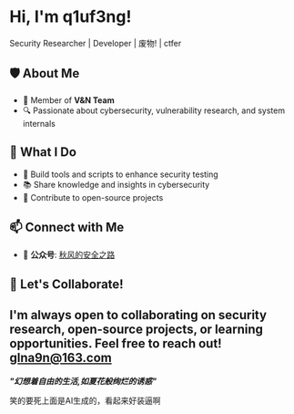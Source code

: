 #  Hi, I'm q1uf3ng!  

Security Researcher | Developer | 废物! | ctfer

## 🛡️ About Me  
- 🎯 Member of **V&N Team**  
- 🔍 Passionate about cybersecurity, vulnerability research, and system internals  

## 🌟 What I Do  
- 🚧 Build tools and scripts to enhance security testing  
- 📚 Share knowledge and insights in cybersecurity  
- 🔗 Contribute to open-source projects  

## 📫 Connect with Me   
- 📖 **公众号**: [秋风的安全之路](#)

## 🌌 Let's Collaborate!  
I'm always open to collaborating on security research, open-source projects, or learning opportunities. Feel free to reach out!  
glna9n@163.com
---
_**"幻想着自由的生活,如夏花般绚烂的诱惑"**_

笑的要死上面是AI生成的，看起来好装逼啊
